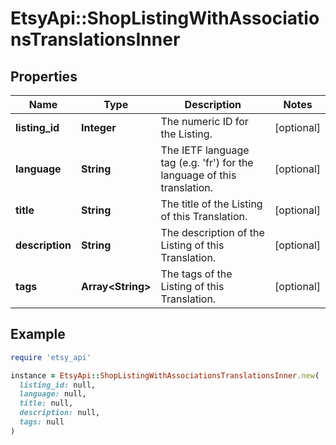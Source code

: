 # EtsyApi::ShopListingWithAssociationsTranslationsInner

## Properties

| Name | Type | Description | Notes |
| ---- | ---- | ----------- | ----- |
| **listing_id** | **Integer** | The numeric ID for the Listing. | [optional] |
| **language** | **String** | The IETF language tag (e.g. &#39;fr&#39;) for the language of this translation. | [optional] |
| **title** | **String** | The title of the Listing of this Translation. | [optional] |
| **description** | **String** | The description of the Listing of this Translation. | [optional] |
| **tags** | **Array&lt;String&gt;** | The tags of the Listing of this Translation. | [optional] |

## Example

```ruby
require 'etsy_api'

instance = EtsyApi::ShopListingWithAssociationsTranslationsInner.new(
  listing_id: null,
  language: null,
  title: null,
  description: null,
  tags: null
)
```

